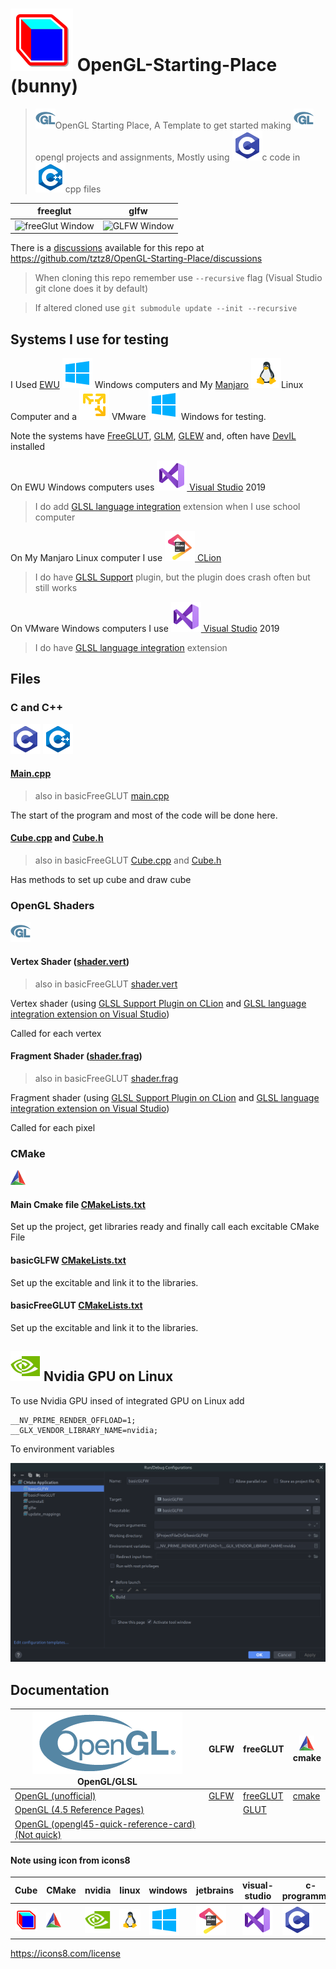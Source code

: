 # ![cube](readMeImges/cube.png) OpenGL-Starting-Place (bunny)
> ![OpenGL](readMeImges/OpenGL_LogoBug_32px_Nov17.png)OpenGL Starting Place, 
> A Template to get started making ![OpenGL](readMeImges/OpenGL_LogoBug_32px_Nov17.png)opengl projects and assignments,
> Mostly using ![c-programming](readMeImges/c-programming.png)c code in ![cpp](readMeImges/cpp.png)cpp files

| freeglut                                           | glfw                                       |
|----------------------------------------------------|--------------------------------------------|
| ![freeGlut Window](readMeImges/freeglutWindow.gif) | ![GLFW Window](readMeImges/glfwWindow.gif) |

There is a [discussions](https://github.com/tztz8/OpenGL-Starting-Place/discussions) available for this repo at https://github.com/tztz8/OpenGL-Starting-Place/discussions

> When cloning this repo remember use `--recursive` flag (Visual Studio git clone does it by default)

> If altered cloned use `git submodule update --init --recursive`

## Systems I use for testing

I Used [EWU](https://www.ewu.edu/) ![Windows 10](readMeImges/windows.png) Windows computers and My [Manjaro](https://manjaro.org/) ![Linux](readMeImges/linux.png)Linux Computer and a ![VMware Workstation Player](readMeImges/vmware-workstation-player.png) VMware ![Windows 10](readMeImges/windows.png) Windows  for testing.

Note the systems have [FreeGLUT](http://freeglut.sourceforge.net/), [GLM](https://github.com/g-truc/glm), [GLEW](http://glew.sourceforge.net/) and, often have [DevIL](http://openil.sourceforge.net/) installed

On EWU Windows computers uses [![visual-studio](readMeImges/visual-studio.png) Visual Studio](https://visualstudio.microsoft.com/) 2019
> I do add [GLSL language integration](https://marketplace.visualstudio.com/items?itemName=DanielScherzer.GLSL) extension when I use school computer

On My Manjaro Linux computer I use [![jetbrains](readMeImges/jetbrains.png) CLion](https://www.jetbrains.com/clion/)
> I do have [GLSL Support](https://plugins.jetbrains.com/plugin/6993-glsl-support/) plugin, but the plugin does crash often but still works

On VMware Windows computers I use [![visual-studio](readMeImges/visual-studio.png) Visual Studio](https://visualstudio.microsoft.com/) 2019
> I do have [GLSL language integration](https://marketplace.visualstudio.com/items?itemName=DanielScherzer.GLSL) extension

## Files

### C and C++
![c-programming](readMeImges/c-programming.png)
![cpp](readMeImges/cpp.png)

#### [Main.cpp](basicGLFW/main.cpp)

> also in basicFreeGLUT [main.cpp](basicFreeGLUT/main.cpp)

The start of the program and most of the code will be done here.

#### [Cube.cpp](basicGLFW/Cube.cpp) and [Cube.h](basicGLFW/Cube.h)

> also in basicFreeGLUT [Cube.cpp](basicFreeGLUT/Cube.cpp) and [Cube.h](basicFreeGLUT/Cube.h)

Has methods to set up cube and draw cube

### OpenGL Shaders
![openGL](readMeImges/OpenGL_LogoBug_32px_Nov17.png)

#### Vertex Shader ([shader.vert](basicGLFW/shader.vert))

> also in basicFreeGLUT [shader.vert](basicFreeGLUT/shader.vert)

Vertex shader (using [GLSL Support Plugin on CLion](https://plugins.jetbrains.com/plugin/6993-glsl-support) and [GLSL language integration extension on Visual Studio](https://marketplace.visualstudio.com/items?itemName=DanielScherzer.GLSL))

Called for each vertex

#### Fragment Shader ([shader.frag](basicGLFW/shader.frag))

> also in basicFreeGLUT [shader.frag](basicFreeGLUT/shader.frag)

Fragment shader (using [GLSL Support Plugin on CLion](https://plugins.jetbrains.com/plugin/6993-glsl-support) and [GLSL language integration extension on Visual Studio](https://marketplace.visualstudio.com/items?itemName=DanielScherzer.GLSL))

Called for each pixel

### CMake
![cmake](readMeImges/cmake.png)

#### Main Cmake file [CMakeLists.txt](CMakeLists.txt)

Set up the project, get libraries ready and finally call each excitable CMake File

#### basicGLFW [CMakeLists.txt](basicGLFW/CMakeLists.txt)

Set up the excitable and link it to the libraries.

#### basicFreeGLUT [CMakeLists.txt](basicFreeGLUT/CMakeLists.txt)

Set up the excitable and link it to the libraries.

## ![nvidia](readMeImges/nvidia.png) Nvidia GPU on Linux

To use Nvidia GPU insed of integrated GPU on Linux add 
```shell
__NV_PRIME_RENDER_OFFLOAD=1;
__GLX_VENDOR_LIBRARY_NAME=nvidia;
```
To environment variables

![Run Configurations in CLion](readMeImges/basicGLFWRunConInClion.png)

## Documentation

| ![openGL](readMeImges/OpenGL_100px_June16.png)<br/>OpenGL/GLSL                                                       | GLFW                                      | freeGLUT                                                                 | ![cmake](readMeImges/cmake.png)<br/>cmake      |
|----------------------------------------------------------------------------------------------------------------------|-------------------------------------------|--------------------------------------------------------------------------|------------------------------------------------|
| [OpenGL (unofficial)](https://docs.gl/)                                                                              | [GLFW](https://www.glfw.org/docs/latest/) | [freeGLUT](http://freeglut.sourceforge.net/docs/api.php)                 | [ cmake](https://cmake.org/cmake/help/latest/) |
| [OpenGL (4.5 Reference Pages)](https://www.khronos.org/registry/OpenGL-Refpages/gl4/)                                |                                           | [GLUT](https://www.opengl.org/resources/libraries/glut/spec3/spec3.html) |                                                |
| [OpenGL (opengl45-quick-reference-card)(Not quick)](https://www.khronos.org/files/opengl45-quick-reference-card.pdf) |                                           |                                                                          |                                                |


#### Note using icon from icons8

| Cube                                                                       | CMake                                                                                                                             | nvidia                                                                           | linux                                                                  | windows                                                                             | jetbrains                                                                                 | visual-studio                                                                                         | c-programming                                                                                  | cpp                                                                  | vmware player                                                                                                                             |
|----------------------------------------------------------------------------|-----------------------------------------------------------------------------------------------------------------------------------|----------------------------------------------------------------------------------|------------------------------------------------------------------------|-------------------------------------------------------------------------------------|-------------------------------------------------------------------------------------------|-------------------------------------------------------------------------------------------------------|------------------------------------------------------------------------------------------------|----------------------------------------------------------------------|-------------------------------------------------------------------------------------------------------------------------------------------|
| [![cube](readMeImges/cube.png)](https://icons8.com/icon/XpIRMmWi64sU/cube) | [![cmake](readMeImges/cmake.png)](https://icons8.com/icon/0txwEZ5rJ07z/cmake-a-cross-platform-free-and-open-source-software-tool) | [![nvidia](readMeImges/nvidia.png)](https://icons8.com/icon/yqf95864UzeQ/nvidia) | [![Linux](readMeImges/linux.png)](https://icons8.com/icon/17842/linux) | [![Windows 10](readMeImges/windows.png)](https://icons8.com/icon/108792/windows-10) | [![jetbrains](readMeImges/jetbrains.png)](https://icons8.com/icon/pj15SuHu3Vlt/jetbrains) | [![visual-studio](readMeImges/visual-studio.png)](https://icons8.com/icon/ezj3zaVtImPg/visual-studio) | [![c-programming](readMeImges/c-programming.png)](https://icons8.com/icon/40670/c-programming) | [![cpp](readMeImges/cpp.png)](https://icons8.com/icon/40669/c%2B%2B) | [![VMware Workstation Player](readMeImges/vmware-workstation-player.png)](https://icons8.com/icon/ICsxwkCBZGfj/vmware-workstation-player) |

https://icons8.com/license
